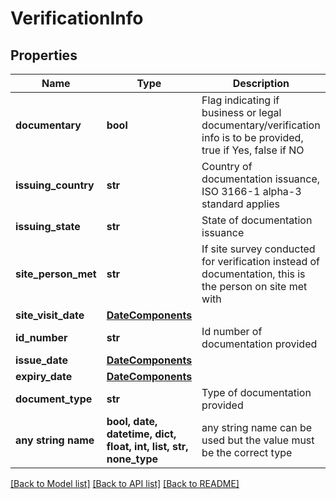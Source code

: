 # VerificationInfo


## Properties
Name | Type | Description | Notes
------------ | ------------- | ------------- | -------------
**documentary** | **bool** | Flag indicating if business or legal documentary/verification info is to be provided, true if Yes, false if NO | 
**issuing_country** | **str** | Country of documentation issuance, ISO 3166-1 alpha-3 standard applies | [optional] 
**issuing_state** | **str** | State of documentation issuance | [optional] 
**site_person_met** | **str** | If site survey conducted for verification instead of documentation, this is the person on site met with | [optional] 
**site_visit_date** | [**DateComponents**](DateComponents.md) |  | [optional] 
**id_number** | **str** | Id number of documentation provided | [optional] 
**issue_date** | [**DateComponents**](DateComponents.md) |  | [optional] 
**expiry_date** | [**DateComponents**](DateComponents.md) |  | [optional] 
**document_type** | **str** | Type of documentation provided | [optional] 
**any string name** | **bool, date, datetime, dict, float, int, list, str, none_type** | any string name can be used but the value must be the correct type | [optional]

[[Back to Model list]](../README.md#documentation-for-models) [[Back to API list]](../README.md#documentation-for-api-endpoints) [[Back to README]](../README.md)


